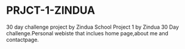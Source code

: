 # PRJCT-1-ZINDUA
30 day challenge project by Zindua School
Project 1 by Zindua 30 Day challenge.Personal webiste that inclues home page,about me and contactpage.
